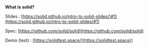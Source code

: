 **What is solid?**

Slides : [https://solid.github.io/intro-to-solid-slides/\#1](https://solid.github.io/intro-to-solid-slides/#1)

Spec: [https://github.com/solid/solid](https://github.com/solid/solid)

Demo \(test\) : [https://solidtest.space/](https://solidtest.space/)

